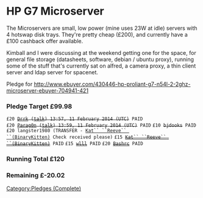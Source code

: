 HP G7 Microserver
=================

The Microservers are small, low power (mine uses 23W at idle) servers
with 4 hotswap disk trays. They're pretty cheap (£200), and currently
have a £100 cashback offer available.

Kimball and I were discussing at the weekend getting one for the space,
for general file storage (datasheets, software, debian / ubuntu proxy),
running some of the stuff that's currently sat on alfred, a camera
proxy, a thin client server and ldap server for spacenet.

Pledge for
<http://www.ebuyer.com/430446-hp-proliant-g7-n54l-2-2ghz-microserver-ebuyer-704941-421>

### Pledge Target £99.98

`£20 `<s>[`Drrk`](User:Drrk "wikilink")` (`[`talk`](User_talk:Drrk "wikilink")`) 13:57, 11 February 2014 (UTC)`</s>` PAID`
`£20 `<s>[`Parag0n`](User:Parag0n "wikilink")` (`[`talk`](User_talk:Parag0n "wikilink")`) 13:59, 11 February 2014 (UTC)`</s>` PAID`
`£10 `<s>`bjdooks`</s>` PAID`
`£20 langster1980 (TRANSFER - `[`Kat`` ``Reeve`` ``(BinaryKitten)`](User:BinaryKitten "wikilink")` Check received please)`
`£15 `<s>[`Kat`` ``Reeve`` ``(BinaryKitten)`](User:BinaryKitten "wikilink")</s>` PAID`
`£15 `<s>[`wlll`](User:wlll "wikilink")</s>` PAID`
`£20 `<s>[`Bashrc`](User:Bashrc "wikilink")</s>` PAID`

### Running Total £120

### Remaining £-20.02

[Category:Pledges (Complete)](Category:Pledges_(Complete) "wikilink")